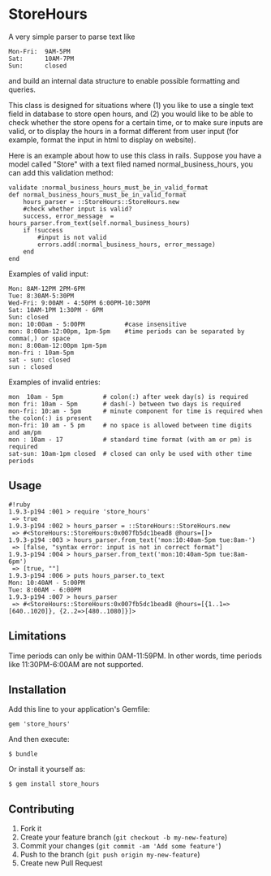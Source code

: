 # StoreHours

A very simple parser to parse text like

    Mon-Fri:  9AM-5PM
    Sat:      10AM-7PM
    Sun:      closed

and build an internal data structure to enable possible formatting and queries.

This class is designed for situations where (1) you like to use a single text field in database to store open hours, and (2) you would like to be able to check whether the store opens for a certain time, or to make sure inputs are valid, or to display the hours in a format different from user input (for example, format the input in html to display on website).

Here is an example about how to use this class in rails. Suppose you have a model
called "Store" with a text filed named normal_business_hours, you can add this validation
method:

    validate :normal_business_hours_must_be_in_valid_format
    def normal_business_hours_must_be_in_valid_format
        hours_parser = ::StoreHours::StoreHours.new
        #check whether input is valid?
        success, error_message  = hours_parser.from_text(self.normal_business_hours)
        if !success
            #input is not valid
            errors.add(:normal_business_hours, error_message)
        end
    end

Examples of valid input:

    Mon: 8AM-12PM 2PM-6PM
    Tue: 8:30AM-5:30PM
    Wed-Fri: 9:00AM - 4:50PM 6:00PM-10:30PM
    Sat: 10AM-1PM 1:30PM - 6PM
    Sun: closed
    mon: 10:00am - 5:00PM           #case insensitive
    mon: 8:00am-12:00pm, 1pm-5pm    #time periods can be separated by comma(,) or space
    mon: 8:00am-12:00pm 1pm-5pm
    mon-fri : 10am-5pm
    sat - sun: closed
    sun : closed
    
Examples of invalid entries:

    mon  10am - 5pm           # colon(:) after week day(s) is required
    mon fri: 10am - 5pm       # dash(-) between two days is required
    mon-fri: 10:am - 5pm      # minute component for time is required when the colon(:) is present
    mon-fri: 10 am - 5 pm     # no space is allowed between time digits and am/pm
    mon : 10am - 17           # standard time format (with am or pm) is required
    sat-sun: 10am-1pm closed  # closed can only be used with other time periods

## Usage

```
#!ruby
1.9.3-p194 :001 > require 'store_hours'
 => true 
1.9.3-p194 :002 > hours_parser = ::StoreHours::StoreHours.new
 => #<StoreHours::StoreHours:0x007fb5dc1bead8 @hours=[]> 
1.9.3-p194 :003 > hours_parser.from_text('mon:10:40am-5pm tue:8am-')
 => [false, "syntax error: input is not in correct format"] 
1.9.3-p194 :004 > hours_parser.from_text('mon:10:40am-5pm tue:8am-6pm')
 => [true, ""] 
1.9.3-p194 :006 > puts hours_parser.to_text
Mon: 10:40AM - 5:00PM
Tue: 8:00AM - 6:00PM
1.9.3-p194 :007 > hours_parser
 => #<StoreHours::StoreHours:0x007fb5dc1bead8 @hours=[{1..1=>[640..1020]}, {2..2=>[480..1080]}]> 
```

## Limitations

Time periods can only be within 0AM-11:59PM.  In other words, time periods like 11:30PM-6:00AM are not supported.

## Installation

Add this line to your application's Gemfile:

    gem 'store_hours'

And then execute:

    $ bundle

Or install it yourself as:

    $ gem install store_hours

## Contributing

1. Fork it
2. Create your feature branch (`git checkout -b my-new-feature`)
3. Commit your changes (`git commit -am 'Add some feature'`)
4. Push to the branch (`git push origin my-new-feature`)
5. Create new Pull Request
